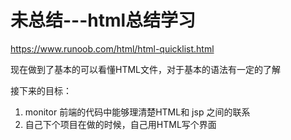 # 未总结---html总结学习

https://www.runoob.com/html/html-quicklist.html

现在做到了基本的可以看懂HTML文件，对于基本的语法有一定的了解

接下来的目标：

1. monitor 前端的代码中能够理清楚HTML和 jsp 之间的联系
2. 自己下个项目在做的时候，自己用HTML写个界面
